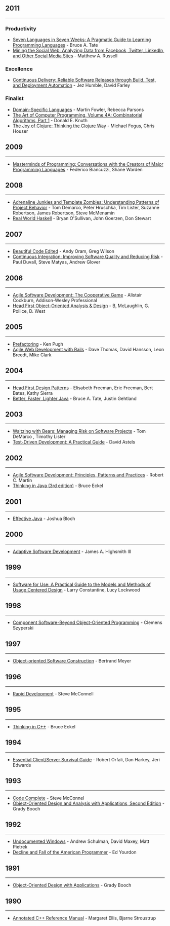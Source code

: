 ## 2011
-----

### Productivity
+ [Seven Languages in Seven Weeks: A Pragmatic Guide to Learning Programming Languages](http://www.amazon.com/Seven-Languages-Weeks-Programming-Programmers/dp/193435659X) - Bruce A. Tate
+ [Mining the Social Web: Analyzing Data from Facebook, Twitter, LinkedIn, and Other Social Media Sites](http://www.amazon.com/Mining-Social-Web-Analyzing-Facebook/dp/1449388345) - Matthew A. Russell

### Excellence
+ [Continuous Delivery: Reliable Software Releases through Build, Test, and Deployment Automation](http://www.amazon.com/Continuous-Delivery-Deployment-Automation-Addison-Wesley/dp/0321601912) - Jez Humble, David Farley

### Finalist
+ [Domain-Specific Languages](http://www.amazon.com/Domain-Specific-Languages-Addison-Wesley-Signature-Fowler/dp/0321712943) - Martin Fowler, Rebecca Parsons
+ [The Art of Computer Programming, Volume 4A: Combinatorial Algorithms, Part 1](http://www.amazon.com/Art-Computer-Programming-Combinatorial-Algorithms/dp/0201038048) - Donald E. Knuth
+ [The Joy of Clojure: Thinking the Clojure Way](http://www.amazon.com/Joy-Clojure-Thinking-Way/dp/1935182641) - Michael Fogus, Chris Houser

## 2009
-----

+ [Masterminds of Programming: Conversations with the Creators of Major Programming Languages](#) - Federico Biancuzzi, Shane Warden

## 2008
-----

+ [Adrenaline Junkies and Template Zombies: Understanding Patterns of Project Behavior](#) -  Tom Demarco, Peter Hruschka, Tim Lister, Suzanne Robertson, James Robertson, Steve McMenamin
+ [Real World Haskell](#) - Bryan O'Sullivan, John Goerzen, Don Stewart

## 2007
-----

+ [Beautiful Code Edited](#) - Andy Oram, Greg Wilson
+ [Continuous Integration: Improving Software Quality and Reducing Risk](#) - Paul Duvall, Steve Matyas, Andrew Glover

## 2006
-----

+ [Agile Software Development: The Cooperative Game](#) - Alistair Cockburn, Addison-Wesley Professional
+ [Head First Object-Oriented Analysis & Design](#) - B, McLaughlin, G. Pollice, D. West

## 2005
-----

+ [Prefactoring](#) - Ken Pugh
+ [Agile Web Development with Rails](#) - Dave Thomas, David Hansson, Leon Breedt, Mike Clark

## 2004
-----

+ [Head First Design Patterns](#) - Elisabeth Freeman, Eric Freeman, Bert Bates, Kathy Sierra
+ [Better, Faster, Lighter Java](#) - Bruce A. Tate, Justin Gehtland

## 2003
-----

+ [Waltzing with Bears: Managing Risk on Software Projects](#) - Tom DeMarco , Timothy Lister
+ [Test-Driven Development: A Practical Guide](#) - David Astels

## 2002
-----

+ [Agile Software Development: Principles, Patterns and Practices](#) - Robert C. Martin
+ [Thinking in Java (3rd edition)](#) - Bruce Eckel

## 2001
-----

+ [Effective Java](#) - Joshua Bloch

## 2000
-----

+ [Adaptive Software Development](#) - James A. Highsmith III

## 1999
-----

+ [Software for Use: A Practical Guide to the Models and Methods of Usage Centered Design](#) - Larry Constantine, Lucy Lockwood

## 1998
-----

+ [Component Software-Beyond Object-Oriented Programming](#) - Clemens Szyperski

## 1997
-----

+ [Object-oriented Software Construction](#) - Bertrand Meyer

## 1996
-----

+ [Rapid Development](#) - Steve McConnell

## 1995
-----

+ [Thinking in C++](#) - Bruce Eckel

## 1994
-----

+ [Essential Client/Server Survival Guide](#) - Robert Orfali, Dan Harkey, Jeri Edwards

## 1993
-----

+ [Code Complete](#) - Steve McConnel
+ [Object-Oriented Design and Analysis with Applications, Second Edition](#) - Grady Booch

## 1992
-----

+ [Undocumented Windows](#) - Andrew Schulman, David Maxey, Matt Pietrek
+ [Decline and Fall of the American Programmer](#) - Ed Yourdon

## 1991
-----

+ [Object-Oriented Design with Applications](#) - Grady Booch

## 1990
-----

+ [Annotated C++ Reference Manual](#) - Margaret Ellis, Bjarne Stroustrup
